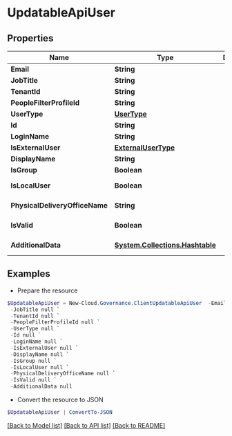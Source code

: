 # UpdatableApiUser
## Properties

Name | Type | Description | Notes
------------ | ------------- | ------------- | -------------
**Email** | **String** |  | [optional] 
**JobTitle** | **String** |  | [optional] 
**TenantId** | **String** |  | [optional] 
**PeopleFilterProfileId** | **String** |  | [optional] 
**UserType** | [**UserType**](UserType.md) |  | [optional] 
**Id** | **String** |  | [optional] 
**LoginName** | **String** |  | [optional] 
**IsExternalUser** | [**ExternalUserType**](ExternalUserType.md) |  | [optional] 
**DisplayName** | **String** |  | [optional] 
**IsGroup** | **Boolean** |  | [optional] 
**IsLocalUser** | **Boolean** |  | [optional] [readonly] 
**PhysicalDeliveryOfficeName** | **String** |  | [optional] [readonly] 
**IsValid** | **Boolean** |  | [optional] [readonly] 
**AdditionalData** | [**System.Collections.Hashtable**](AnyType.md) |  | [optional] [readonly] 

## Examples

- Prepare the resource
```powershell
$UpdatableApiUser = New-Cloud.Governance.ClientUpdatableApiUser  -Email null `
 -JobTitle null `
 -TenantId null `
 -PeopleFilterProfileId null `
 -UserType null `
 -Id null `
 -LoginName null `
 -IsExternalUser null `
 -DisplayName null `
 -IsGroup null `
 -IsLocalUser null `
 -PhysicalDeliveryOfficeName null `
 -IsValid null `
 -AdditionalData null
```

- Convert the resource to JSON
```powershell
$UpdatableApiUser | ConvertTo-JSON
```

[[Back to Model list]](../README.md#documentation-for-models) [[Back to API list]](../README.md#documentation-for-api-endpoints) [[Back to README]](../README.md)

